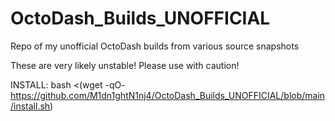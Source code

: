 # OctoDash_Builds_UNOFFICIAL
Repo of my unofficial OctoDash builds from various source snapshots

These are very likely unstable!  Please use with caution!

INSTALL:
bash <(wget -qO- https://github.com/M1dn1ghtN1nj4/OctoDash_Builds_UNOFFICIAL/blob/main/install.sh)
